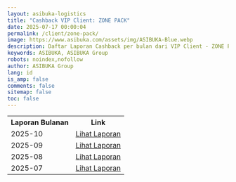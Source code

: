 ```yaml
---
layout: asibuka-logistics
title: "Cashback VIP Client: ZONE PACK"
date: 2025-07-17 00:00:04
permalink: /client/zone-pack/
image: https://www.asibuka.com/assets/img/ASIBUKA-Blue.webp
description: Daftar Laporan Cashback per bulan dari VIP Client - ZONE PACK.
keywords: ASIBUKA, ASIBUKA Group
robots: noindex,nofollow
author: ASIBUKA Group
lang: id
is_amp: false
comments: false
sitemap: false
toc: false
---
```

<div class='table-container'>
<table>
<tr>
<th>Laporan Bulanan</th><th>Link</th>
</tr>
<tr>
<td>2025-10</td>
<td><a class='btn block' title='Lihat Laporan' href='{{ page.url | replace: "/amp/" , "" }}?function=komisi-asibuka-logistics&title=VIP%20-%20ZONE%20PACK%20Periode%202025-9&title1=Ringkasan&id1=2PACX-1vRMX8DBi8OgIhp9xd3AhXreNULWIzmqqNnCOwE_NMxmFLM19qOnlIyOq2YDoR5t2xYHPc_y4BmSMfSk&gid1=1497796779'>Lihat Laporan</a></td>
</tr>
<tr>
<td>2025-09</td>
<td><a class='btn block' title='Lihat Laporan' href='{{ page.url | replace: "/amp/" , "" }}?function=komisi-asibuka-logistics&title=VIP%20-%20ZONE%20PACK%20Periode%202025-9&title1=Ringkasan&id1=2PACX-1vTPeqxEnkAUsKekA0eIwQVVYkwNwbjolgYHMSLBbMgM4vK9WStDfwXZW6raUkGvqah1BSPc7WXHCYa0&gid1=1497796779'>Lihat Laporan</a></td>
</tr>
<tr>
<td>2025-08</td>
<td><a class='btn block' title='Lihat Laporan' href='{{ page.url | replace: "/amp/" , "" }}?function=komisi-asibuka-logistics&title=VIP%20-%20ZONE%20PACK%20Periode%202025-8&title1=Ringkasan&id1=2PACX-1vS-wUK2SYIzFcACNXGR8uJkSY8b_hdgYD361QMrnyZ2ZSxINNIg3cDQ7fbea9R3U5gWGEgIKjxnPxRG&gid1=1497796779'>Lihat Laporan</a></td>
</tr>
<tr>
<td>2025-07</td>
<td><a class='btn block' title='Lihat Laporan' href='{{ page.url | replace: "/amp/" , "" }}?function=komisi-asibuka-logistics&title=VIP%20-%20ZONE%20PACK%20Periode%202025-7&title1=Ringkasan&id1=2PACX-1vTXrbOOpgJoMS0-y36zlvMtstmyjbV3ZZRqS8s_eO2Vxd3-e5PuxY2dAFOUv27SPpeqxkwEPwM1pwEm&gid1=1497796779'>Lihat Laporan</a></td>
</tr>
</table>
</div>